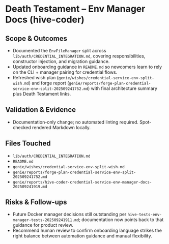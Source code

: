 # Death Testament – Env Manager Docs (hive-coder)

## Scope & Outcomes
- Documented the `EnvFileManager` split across `lib/auth/CREDENTIAL_INTEGRATION.md`, covering responsibilities, constructor injection, and migration guidance.
- Updated onboarding guidance in `README.md` so newcomers learn to rely on the CLI + manager pairing for credential flows.
- Refreshed wish plan (`genie/wishes/credential-service-env-split-wish.md`) and forge report (`genie/reports/forge-plan-credential-service-env-split-202509241752.md`) with final architecture summary plus Death Testament links.

## Validation & Evidence
- Documentation-only change; no automated linting required. Spot-checked rendered Markdown locally.

## Files Touched
- `lib/auth/CREDENTIAL_INTEGRATION.md`
- `README.md`
- `genie/wishes/credential-service-env-split-wish.md`
- `genie/reports/forge-plan-credential-service-env-split-202509241752.md`
- `genie/reports/hive-coder-credential-service-env-manager-docs-202509241919.md`

## Risks & Follow-ups
- Future Docker manager decisions still outstanding per `hive-tests-env-manager-tests-202509241911.md`; documentation now points back to that guidance for product review.
- Recommend human review to confirm onboarding language strikes the right balance between automation guidance and manual flexibility.

